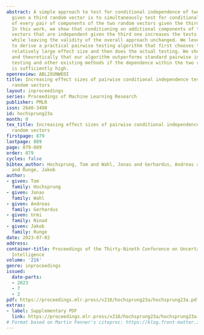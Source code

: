 ```yaml
---
abstract: A simple approach to test for conditional independence of two random vectors
  given a third random vector is to simultaneously test for conditional independence
  of every pair of components of the two random vectors given the third random vector.
  In this work, we show that conditioning on additional components of the two random
  vectors that are independent given the third one increases the tests’ effect sizes
  while leaving the validity of the overall approach unchanged. We leverage this result
  to derive a practical pairwise testing algorithm that first chooses tests with a
  relatively large effect size and then does the actual testing. We show both numerically
  and theoretically that our algorithm outperforms standard pairwise independence
  testing and other existing methods if the dependence within the two random vectors
  is sufficiently high.
openreview: ABL2XUNWEOI
title: Increasing effect sizes of pairwise conditional independence tests between
  random vectors
layout: inproceedings
series: Proceedings of Machine Learning Research
publisher: PMLR
issn: 2640-3498
id: hochsprung23a
month: 0
tex_title: Increasing effect sizes of pairwise conditional independence tests between
  random vectors
firstpage: 879
lastpage: 889
page: 879-889
order: 879
cycles: false
bibtex_author: Hochsprung, Tom and Wahl, Jonas and Gerhardus, Andreas and Ninad, Urmi
  and Runge, Jakob
author:
- given: Tom
  family: Hochsprung
- given: Jonas
  family: Wahl
- given: Andreas
  family: Gerhardus
- given: Urmi
  family: Ninad
- given: Jakob
  family: Runge
date: 2023-07-02
address:
container-title: Proceedings of the Thirty-Nineth Conference on Uncertainty in Artificial
  Intelligence
volume: '216'
genre: inproceedings
issued:
  date-parts:
  - 2023
  - 7
  - 2
pdf: https://proceedings.mlr.press/v216/hochsprung23a/hochsprung23a.pdf
extras:
- label: Supplementary PDF
  link: https://proceedings.mlr.press/v216/hochsprung23a/hochsprung23a-supp.pdf
# Format based on Martin Fenner's citeproc: https://blog.front-matter.io/posts/citeproc-yaml-for-bibliographies/
---
```

